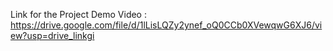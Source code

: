 Link for the Project Demo Video : https://drive.google.com/file/d/1lLisLQZy2ynef_oQ0CCb0XVewqwG6XJ6/view?usp=drive_linkgi